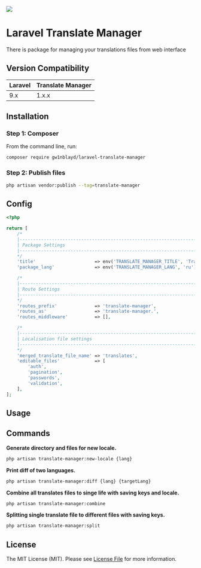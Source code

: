 [<img src="https://github-ads.s3.eu-central-1.amazonaws.com/support-ukraine.svg?t=1" />](https://supportukrainenow.org)

# Laravel Translate Manager

There is package for managing your translations files from web interface

## Version Compatibility

| Laravel     | Translate Manager |
|:------------|:------------------|
| 9.x         | 1.x.x             |

## Installation

### Step 1: Composer

From the command line, run:

```bash
composer require gw1nblayd/laravel-translate-manager
```

### Step 2: Publish files

```bash
php artisan vendor:publish --tag=translate-manager 
```

## Config

```php
<?php

return [
    /*
    |--------------------------------------------------------------------------
    | Package Settings
    |--------------------------------------------------------------------------
    */
    'title'                      => env('TRANSLATE_MANAGER_TITLE', 'Translate manager'),
    'package_lang'               => env('TRANSLATE_MANAGER_LANG', 'ru'),

    /*
    |--------------------------------------------------------------------------
    | Route Settings
    |--------------------------------------------------------------------------
    */
    'routes_prefix'              => 'translate-manager',
    'routes_as'                  => 'translate-manager.',
    'routes_middleware'          => [],

    /*
    |--------------------------------------------------------------------------
    | Localisation file settings
    |--------------------------------------------------------------------------
    */
    'merged_translate_file_name' => 'translates',
    'editable_files'             => [
        'auth',
        'pagination',
        'passwords',
        'validation',
    ],
];
```

## Usage

## Commands

**Generate directory and files for new locale.**

```bash
php artisan translate-manager:new-locale {lang}
````

**Print diff of two languages.**

```bash
php artisan translate-manager:diff {lang} {targetLang}
````

**Combine all translates files to singe life with saving keys and locale.**

```bash
php artisan translate-manager:combine
````

**Splitting single translate file to different files with saving keys.**

```bash
php artisan translate-manager:split
````

## License

The MIT License (MIT). Please see [License File](LICENSE.md) for more information.